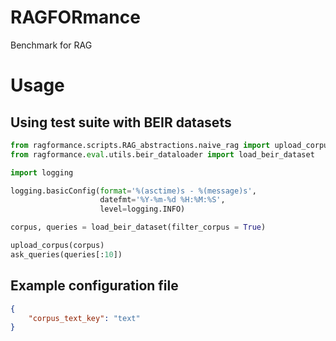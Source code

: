 # RAGFORmance
Benchmark for RAG

# Usage

## Using test suite with BEIR datasets 

``` python
from ragformance.scripts.RAG_abstractions.naive_rag import upload_corpus, ask_queries
from ragformance.eval.utils.beir_dataloader import load_beir_dataset

import logging

logging.basicConfig(format='%(asctime)s - %(message)s',
                    datefmt='%Y-%m-%d %H:%M:%S',
                    level=logging.INFO)

corpus, queries = load_beir_dataset(filter_corpus = True)

upload_corpus(corpus)
ask_queries(queries[:10])

```

## Example configuration file

``` json
{
    "corpus_text_key": "text"
}


```
